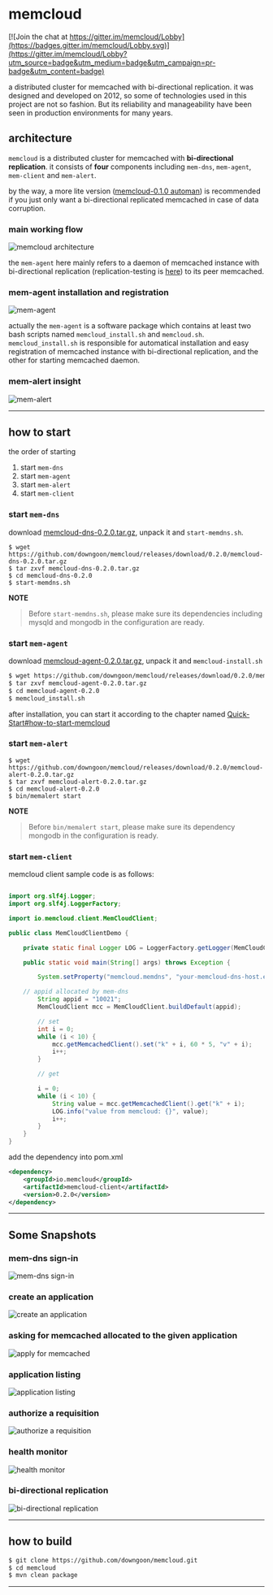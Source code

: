 # memcloud

[![Join the chat at https://gitter.im/memcloud/Lobby](https://badges.gitter.im/memcloud/Lobby.svg)](https://gitter.im/memcloud/Lobby?utm_source=badge&utm_medium=badge&utm_campaign=pr-badge&utm_content=badge)

a distributed cluster for memcached with bi-directional replication. it was designed and developed on 2012, so some of technologies used in this project are not so fashion. But its reliability and manageability have been seen in production environments for many years.


## architecture

``memcloud`` is a distributed cluster for memcached with **bi-directional replication**. it consists of **four** components including ``mem-dns``, ``mem-agent``, ``mem-client`` and ``mem-alert``.

by the way, a more lite version ([memcloud-0.1.0 automan](https://github.com/downgoon/memcloud/releases/tag/0.1.0)) is recommended if you just only want a bi-directional replicated memcached in case of data corruption.

### main working flow

![memcloud architecture](https://cloud.githubusercontent.com/assets/23731186/25747647/ca53c252-31da-11e7-894c-ef2c1000678f.png)


the ``mem-agent`` here mainly refers to a daemon of memcached instance with bi-directional replication (replication-testing is [here](https://github.com/downgoon/memcloud/wiki/Quick-Start#replication-testing)) to its peer memcached.


### mem-agent installation and registration

![mem-agent ](https://cloud.githubusercontent.com/assets/23731186/21416744/4738747e-c850-11e6-9c47-816f6dbaefe6.jpg)

actually the ``mem-agent`` is a software package which contains at least two bash scripts named ``memcloud_install.sh`` and ``memcloud.sh``. ``memcloud_install.sh`` is responsible for automatical installation and easy registration of memcached instance with bi-directional replication, and the other for starting memcached daemon.

### mem-alert insight

![mem-alert](https://cloud.githubusercontent.com/assets/23731186/21413464/5f480b92-c832-11e6-8c53-fa254bfb5607.jpg)

----

## how to start

the order of starting

1. start ``mem-dns``
2. start ``mem-agent``
3. start ``mem-alert``
4. start ``mem-client``

### start ``mem-dns``

download [memcloud-dns-0.2.0.tar.gz](https://github.com/downgoon/memcloud/releases/download/0.2.0/memcloud-dns-0.2.0.tar.gz), unpack it and ``start-memdns.sh``.

```
$ wget https://github.com/downgoon/memcloud/releases/download/0.2.0/memcloud-dns-0.2.0.tar.gz
$ tar zxvf memcloud-dns-0.2.0.tar.gz
$ cd memcloud-dns-0.2.0
$ start-memdns.sh
```

**NOTE**
>Before ``start-memdns.sh``, please make sure its dependencies including mysqld and mongodb in the configuration are ready.

### start ``mem-agent``

download [memcloud-agent-0.2.0.tar.gz](https://github.com/downgoon/memcloud/releases/download/0.2.0/memcloud-agent-0.2.0.tar.gz), unpack it and ``memcloud-install.sh``

``` bash
$ wget https://github.com/downgoon/memcloud/releases/download/0.2.0/memcloud-agent-0.2.0.tar.gz
$ tar zxvf memcloud-agent-0.2.0.tar.gz
$ cd memcloud-agent-0.2.0
$ memcloud_install.sh
```

after installation, you can start it according to the chapter named [Quick-Start#how-to-start-memcloud](https://github.com/downgoon/memcloud/wiki/Quick-Start#how-to-start-memcloud)

### start ``mem-alert``

```
$ wget https://github.com/downgoon/memcloud/releases/download/0.2.0/memcloud-alert-0.2.0.tar.gz
$ tar zxvf memcloud-alert-0.2.0.tar.gz
$ cd memcloud-alert-0.2.0
$ bin/memalert start
```

**NOTE**
>Before ``bin/memalert start``, please make sure its dependency mongodb in the configuration is ready.

### start ``mem-client``

memcloud client sample code is as follows:


``` java

import org.slf4j.Logger;
import org.slf4j.LoggerFactory;

import io.memcloud.client.MemCloudClient;

public class MemCloudClientDemo {

	private static final Logger LOG = LoggerFactory.getLogger(MemCloudClientDemo.class);

	public static void main(String[] args) throws Exception {

		System.setProperty("memcloud.memdns", "your-memcloud-dns-host.example.com");

    // appid allocated by mem-dns
		String appid = "10021";
		MemCloudClient mcc = MemCloudClient.buildDefault(appid);

		// set
		int i = 0;
		while (i < 10) {
			mcc.getMemcachedClient().set("k" + i, 60 * 5, "v" + i);
			i++;
		}

		// get

		i = 0;
		while (i < 10) {
			String value = mcc.getMemcachedClient().get("k" + i);
			LOG.info("value from memcloud: {}", value);
			i++;
		}
	}
}
```

add the dependency into pom.xml

``` xml
<dependency>
	<groupId>io.memcloud</groupId>
	<artifactId>memcloud-client</artifactId>
	<version>0.2.0</version>
</dependency>
```

----

## Some Snapshots

### mem-dns sign-in

![mem-dns sign-in](https://cloud.githubusercontent.com/assets/23731186/25752319/7be947bc-31ea-11e7-9144-62b09004cf8d.png)

### create an application

![create an application](https://cloud.githubusercontent.com/assets/23731186/25752940/6ac2c2d6-31ec-11e7-8c54-7beeb785c5e3.png)

### asking for memcached allocated to the given application

![apply for memcached](https://cloud.githubusercontent.com/assets/23731186/25752580/4d889570-31eb-11e7-93e6-52319f67c62c.png)

### application listing

![application listing](https://cloud.githubusercontent.com/assets/23731186/25753129/05417e88-31ed-11e7-8bd2-4014bcccedff.png)

### authorize a requisition

![authorize a requisition](https://cloud.githubusercontent.com/assets/23731186/25753308/90fbde28-31ed-11e7-83a5-ee0706496545.png)

### health monitor

![health monitor](https://cloud.githubusercontent.com/assets/23731186/25753737/47fd61fe-31ef-11e7-979e-aed8ac32f2c6.png)

### bi-directional replication

![bi-directional replication](https://cloud.githubusercontent.com/assets/23731186/20823430/e023ec12-b88e-11e6-856e-5ae301046c0c.png)

----

## how to build

``` bash
$ git clone https://github.com/downgoon/memcloud.git
$ cd memcloud
$ mvn clean package
```

----
